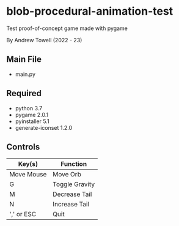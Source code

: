 # blob-procedural-animation-test
Test proof-of-concept game made with pygame

By Andrew Towell (2022 - 23)

## Main File
- main.py

## Required
- python 3.7
- pygame 2.0.1
- pyinstaller 5.1
- generate-iconset 1.2.0

## Controls
| Key(s)     | Function       |
|------------|----------------|
| Move Mouse | Move Orb       |
| G          | Toggle Gravity |
| M          | Decrease Tail  |
| N          | Increase Tail  |
| ',' or ESC | Quit           |
